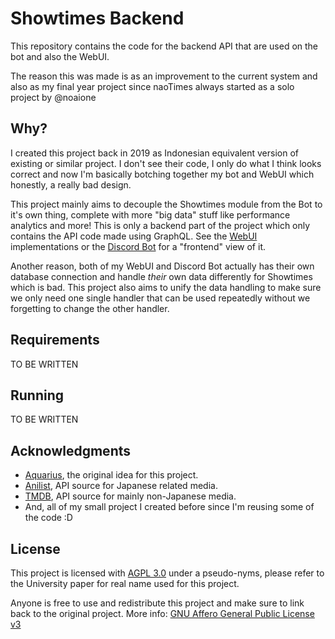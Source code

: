 # Showtimes Backend

This repository contains the code for the backend API that are used on the bot and also the WebUI.

The reason this was made is as an improvement to the current system and also as my final year project since naoTimes always started as a solo project by @noaione

## Why?
I created this project back in 2019 as Indonesian equivalent version of existing or similar project. I don't see their code, I only do what I think looks correct and now I'm basically botching together my bot and WebUI which honestly, a really bad design.

This project mainly aims to decouple the Showtimes module from the Bot to it's own thing, complete with more "big data" stuff like performance analytics and more! This is only a backend part of the project which only contains the API code made using GraphQL. See the [WebUI](https://github.com/noaione/naoTimesUI) implementations or the [Discord Bot](https://github.com/naoTimesdev/naoTimes) for a "frontend" view of it.

Another reason, both of my WebUI and Discord Bot actually has their own database connection and handle *their* own data differently for Showtimes which is bad. This project also aims to unify the data handling to make sure we only need one single handler that can be used repeatedly without we forgetting to change the other handler.

## Requirements
TO BE WRITTEN

## Running
TO BE WRITTEN

## Acknowledgments
- [Aquarius](https://github.com/IanMitchell/aquarius), the original idea for this project.
- [Anilist](https://anilist.co/), API source for Japanese related media.
- [TMDB](https://www.themoviedb.org/), API source for mainly non-Japanese media.
- And, all of my small project I created before since I'm reusing some of the code :D

## License

This project is licensed with [AGPL 3.0](https://github.com/naoTimesdev/showtimes) under a pseudo-nyms, please refer to the University paper for real name used for this project.

Anyone is free to use and redistribute this project and make sure to link back to the original project. More info: [GNU Affero General Public License v3](https://tldrlegal.com/license/gnu-affero-general-public-license-v3-(agpl-3.0))